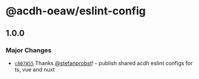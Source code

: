 # @acdh-oeaw/eslint-config

## 1.0.0

### Major Changes

- [`c807855`](https://github.com/acdh-oeaw/eslint-config/commit/c807855bda4c61a8dfb250a0fccb26637f8ed65f)
  Thanks [@stefanprobst](https://github.com/stefanprobst)! - publish shared acdh eslint configs for
  ts, vue and nuxt

